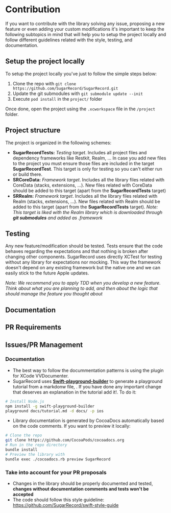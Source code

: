 # Contribution

If you want to contribute with the library solving any issue, proposing a new feature or even adding your custom modifications it's important to keep the following subtopics in mind that will help you to setup the project locally and follow different guidelines related with the style, testing, and documentation.

## Setup the project locally

To setup the project locally you've just to follow the simple steps below:

1. Clone the repo with `git clone https://github.com/SugarRecord/SugarRecord.git`
2. Update the git submodules with `git submodule update --init`
3. Execute `pod install` in the `project/` folder

Once done, open the project using the `.xcworkspace` file in the `/project` folder. 

## Project structure

The project is organized in the following schemes:

- **SugarRecordTests:** *Testing target*. Includes all project files and dependency frameworks like Restkit, Realm, ... In case you add new files to the project you must ensure those files are included in the target **SugarRecordTest**. This target is only for testing so you can't either run or build there.
- **SRCoreData:**  *Framework target*. Includes all the library files related with CoreData (stacks, extensions, ...). New files related with CoreData should be added to this target (apart from the **SugarRecordTests** target)
- **SRRealm:** *Framework target*. Includes all the library files related with Realm (stacks, extensions, ...). New files related with Realm should be added to this target (apart from the **SugarRecordTests** target). *Note: This target is liked with the Realm library which is downloaded through **git submodules** and added as .framework*

## Testing

Any new feature/modification should be tested. Tests ensure that the code behaves regarding the expectations and that nothing is broken after changing other components. SugarRecord uses directly XCTest for testing without any library for expectations nor mocking. This way the framework doesn't depend on any existing framework but the native one and we can easily stick to the future Apple updates.

*Note: We recommend you to apply TDD when you develop a new feature. Think about what you are planning to add, and then about the logic that should manage the feature you thought about* 

## Documentation


## PR Requirements

## Issues/PR Management











### Documentation
- The best way to follow the docummentation patterns is using the plugin for XCode VVDocumenter.
- SugarRecord uses [**Swift-playground-builder**](https://github.com/jas/swift-playground-builder) to generate a playground tutorial from a markdonw file, . If you have done any important change that deserves an explanation in the tutorial add it!. To do it:
```bash
# Install Node.js
npm install -g swift-playground-builder
playground docs/tutorial.md -d docs/ -p ios
```
- Library documentation is generated by CocoaDocs automatically based on the code comments. If you want to preview it locally:

```bash
# Clone the repo
git clone https://github.com/CocoaPods/cocoadocs.org
# Run in the repo directory
bundle install
# Preview the library with
bundle exec ./cocoadocs.rb preview SugarRecord
```


### Take into account for your PR proposals

- Changes in the library should be properly documented and tested, **changes without documentation comments and tests won't be accepted**
- The code should follow this style guideline: https://github.com/SugarRecord/swift-style-guide